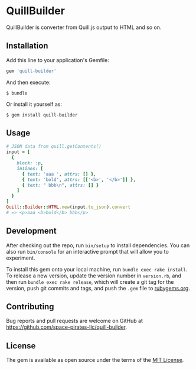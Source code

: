 # QuillBuilder

QuillBuilder is converter from Quill.js output to HTML and so on.

## Installation

Add this line to your application's Gemfile:

```ruby
gem 'quill-builder'
```

And then execute:

    $ bundle

Or install it yourself as:

    $ gem install quill-builder

## Usage

```ruby
# JSON data from quill.getContents()
input = [
  {
    block: :p,
    inlines: [
      { text: 'aaa ', attrs: [] },
      { text: 'bold', attrs: [['<b>', '</b>']] },
      { text: " bbb\n", attrs: [] }
    ]
  }
]
Quill::Builder::HTML.new(input.to_json).convert
# => <p>aaa <b>bold</b> bbb</p>
```

## Development

After checking out the repo, run `bin/setup` to install dependencies. You can also run `bin/console` for an interactive prompt that will allow you to experiment.

To install this gem onto your local machine, run `bundle exec rake install`. To release a new version, update the version number in `version.rb`, and then run `bundle exec rake release`, which will create a git tag for the version, push git commits and tags, and push the `.gem` file to [rubygems.org](https://rubygems.org).

## Contributing

Bug reports and pull requests are welcome on GitHub at https://github.com/space-pirates-llc/quill-builder.

## License

The gem is available as open source under the terms of the [MIT License](http://opensource.org/licenses/MIT).
